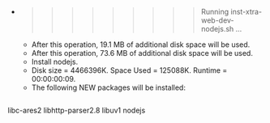 * >>>>>>>>> Running inst-xtra-web-dev-nodejs.sh ...
  * After this operation, 19.1 MB of additional disk space will be used.
  * After this operation, 73.6 MB of additional disk space will be used.
  * Install nodejs.
  * Disk size = 4466396K. Space Used = 125088K. Runtime = 00:00:00:09.
  * The following NEW packages will be installed:
  ```bash
libc-ares2 libhttp-parser2.8 libuv1 nodejs
  ```
